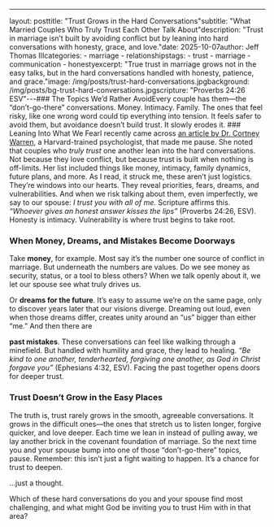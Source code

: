 ---
layout: posttitle: "Trust Grows in the Hard Conversations"subtitle: "What Married Couples Who Truly Trust Each Other Talk About"description: "Trust in marriage isn’t built by avoiding conflict but by leaning into hard conversations with honesty, grace, and love."date: 2025-10-07author: Jeff Thomas IIIcategories:  - marriage  - relationshipstags:  - trust  - marriage  - communication  - honestyexcerpt: "True trust in marriage grows not in the easy talks, but in the hard conversations handled with honesty, patience, and grace."image: /img/posts/trust-hard-conversations.jpgbackground: /img/posts/bg-trust-hard-conversations.jpgscripture: "Proverbs 24:26 ESV"---### The Topics We’d Rather AvoidEvery couple has them—the “don’t-go-there” conversations. Money. Intimacy. Family. The ones that feel risky, like one wrong word could tip everything into tension. It feels safer to avoid them, but avoidance doesn’t build trust. It slowly erodes it.  ### Leaning Into What We FearI recently came across [an article by Dr. Cortney Warren](https://www.cnbc.com/2025/09/17/couples-who-truly-trust-each-other-talk-about-10-things-regularly.html), a Harvard-trained psychologist, that made me pause. She noted that couples who *truly trust* one another lean into the hard conversations. Not because they love conflict, but because trust is built when nothing is off-limits.  Her list included things like money, intimacy, family dynamics, future plans, and more. As I read, it struck me, these aren’t just logistics. They’re windows into our hearts. They reveal priorities, fears, dreams, and vulnerabilities. And when we risk talking about them, even imperfectly, we say to our spouse: *I trust you with all of me.*  Scripture affirms this. *“Whoever gives an honest answer kisses the lips”* (Proverbs 24:26, ESV). Honesty is intimacy. Vulnerability is where trust begins to take root.  

### When Money, Dreams, and Mistakes Become Doorways

Take **money**, for example. Most say it’s the number one source of conflict in marriage. But underneath the numbers are values. Do we see money as security, status, or a tool to bless others? When we talk openly about it, we let our spouse see what truly drives us.  

Or **dreams for the future**. It’s easy to assume we’re on the same page, only to discover years later that our visions diverge. Dreaming out loud, even when those dreams differ, creates unity around an “us” bigger than either “me.”  And then there are 

**past mistakes**. These conversations can feel like walking through a minefield. But handled with humility and grace, they lead to healing. *“Be kind to one another, tenderhearted, forgiving one another, as God in Christ forgave you”* (Ephesians 4:32, ESV). Facing the past together opens doors for deeper trust.  

### Trust Doesn’t Grow in the Easy Places
The truth is, trust rarely grows in the smooth, agreeable conversations. It grows in the difficult ones—the ones that stretch us to listen longer, forgive quicker, and love deeper. Each time we lean in instead of pulling away, we lay another brick in the covenant foundation of marriage.  So the next time you and your spouse bump into one of those “don’t-go-there” topics, pause. Remember: this isn’t just a fight waiting to happen. It’s a chance for trust to deepen.  

…just a thought.  

Which of these hard conversations do you and your spouse find most challenging, and what might God be inviting you to trust Him with in that area?  
<!--stackedit_data:
eyJoaXN0b3J5IjpbNjYxMTkzNDExXX0=
-->